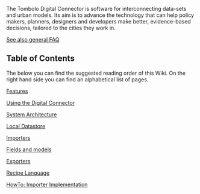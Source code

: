 The Tombolo Digital Connector is software for interconnecting data-sets and urban models. Its aim is to advance the technology that can help policy makers, planners, designers and developers make better, evidence-based decisions, tailored to the cities they work in.

[See also general FAQ](Frequently-Asked-Questions.md#general)

## Table of Contents
The below you can find the suggested reading order of this Wiki. On the right hand side you can find an alphabetical list of pages.

[Features](Features.md)

[Using the Digital Connector](Using-the-Digital-Connector.md)

[System Architecture](System-Architecture.md)

[Local Datastore](Local-Datastore.md)

[Importers](Importers.md)

[Fields and models](Fields-and-Models.md)

[Exporters](Exporters.md)

[Recipe Language](Recipe-Language.md)

[HowTo: Importer Implementation](HowTo-Importer-Implementation.md)
